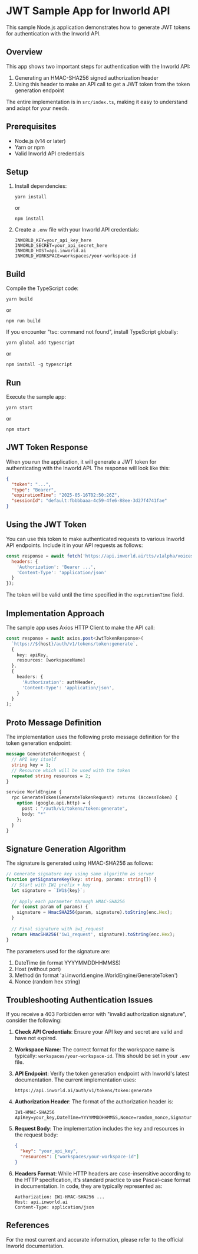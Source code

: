 # JWT Sample App for Inworld API

This sample Node.js application demonstrates how to generate JWT tokens for authentication with the Inworld API.

## Overview

This app shows two important steps for authentication with the Inworld API:

1. Generating an HMAC-SHA256 signed authorization header
2. Using this header to make an API call to get a JWT token from the token generation endpoint

The entire implementation is in `src/index.ts`, making it easy to understand and adapt for your needs.

## Prerequisites

- Node.js (v14 or later)
- Yarn or npm
- Valid Inworld API credentials

## Setup

1. Install dependencies:
   ```
   yarn install
   ```
   or
   ```
   npm install
   ```

2. Create a `.env` file with your Inworld API credentials:
   ```
   INWORLD_KEY=your_api_key_here
   INWORLD_SECRET=your_api_secret_here
   INWORLD_HOST=api.inworld.ai
   INWORLD_WORKSPACE=workspaces/your-workspace-id
   ```

## Build

Compile the TypeScript code:

```
yarn build
```
or
```
npm run build
```

If you encounter "tsc: command not found", install TypeScript globally:
```
yarn global add typescript
```
or
```
npm install -g typescript
```

## Run

Execute the sample app:

```
yarn start
```
or
```
npm start
```

## JWT Token Response

When you run the application, it will generate a JWT token for authenticating with the Inworld API. The response will look like this:

```json
{
  "token": "...",
  "type": "Bearer",
  "expirationTime": "2025-05-16T02:50:26Z",
  "sessionId": "default:fbbbbaaa-4c59-4fe6-88ee-3d27f4741fae"
}
```

## Using the JWT Token

You can use this token to make authenticated requests to various Inworld API endpoints. Include it in your API requests as follows:

```javascript
const response = await fetch('https://api.inworld.ai/tts/v1alpha/voices', {
  headers: {
    'Authorization': 'Bearer ...',
    'Content-Type': 'application/json'
  }
});
```

The token will be valid until the time specified in the `expirationTime` field.

## Implementation Approach

The sample app uses Axios HTTP Client to make the API call:

```typescript
const response = await axios.post<JwtTokenResponse>(
  `https://${host}/auth/v1/tokens/token:generate`,
  {
    key: apiKey,
    resources: [workspaceName]
  },
  {
    headers: {
      'Authorization': authHeader,
      'Content-Type': 'application/json',
    }
  }
);
```

## Proto Message Definition

The implementation uses the following proto message definition for the token generation endpoint:

```protobuf
message GenerateTokenRequest {
  // API key itself
  string key = 1;
  // Resource which will be used with the token
  repeated string resources = 2;
}

service WorldEngine {
  rpc GenerateToken(GenerateTokenRequest) returns (AccessToken) {
    option (google.api.http) = {
      post : "/auth/v1/tokens/token:generate",
      body: "*"
    };
  }
}
```

## Signature Generation Algorithm

The signature is generated using HMAC-SHA256 as follows:

```typescript
// Generate signature key using same algorithm as server
function getSignatureKey(key: string, params: string[]) {
  // Start with IW1 prefix + key
  let signature = `IW1${key}`;
  
  // Apply each parameter through HMAC-SHA256
  for (const param of params) {
    signature = HmacSHA256(param, signature).toString(enc.Hex);
  }
  
  // Final signature with iw1_request
  return HmacSHA256('iw1_request', signature).toString(enc.Hex);
}
```

The parameters used for the signature are:
1. DateTime (in format YYYYMMDDHHMMSS)
2. Host (without port)
3. Method (in format 'ai.inworld.engine.WorldEngine/GenerateToken')
4. Nonce (random hex string)

## Troubleshooting Authentication Issues

If you receive a 403 Forbidden error with "invalid authorization signature", consider the following:

1. **Check API Credentials**: Ensure your API key and secret are valid and have not expired.

2. **Workspace Name**: The correct format for the workspace name is typically: `workspaces/your-workspace-id`. This should be set in your `.env` file.

3. **API Endpoint**: Verify the token generation endpoint with Inworld's latest documentation. The current implementation uses:
   ```
   https://api.inworld.ai/auth/v1/tokens/token:generate
   ```

4. **Authorization Header**: The format of the authorization header is:
   ```
   IW1-HMAC-SHA256 ApiKey=your_key,DateTime=YYYYMMDDHHMMSS,Nonce=random_nonce,Signature=signature
   ```

5. **Request Body**: The implementation includes the key and resources in the request body:
   ```json
   {
     "key": "your_api_key",
     "resources": ["workspaces/your-workspace-id"]
   }
   ```

6. **Headers Format**: While HTTP headers are case-insensitive according to the HTTP specification, it's standard practice to use Pascal-case format in documentation. In code, they are typically represented as:
   ```
   Authorization: IW1-HMAC-SHA256 ...
   Host: api.inworld.ai
   Content-Type: application/json
   ```

## References

For the most current and accurate information, please refer to the official Inworld documentation. 